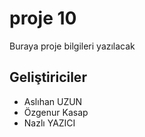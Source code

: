 # proje 10
Buraya proje bilgileri yazılacak
## Geliştiriciler
* Aslıhan UZUN 
* Özgenur Kasap
* Nazlı YAZICI